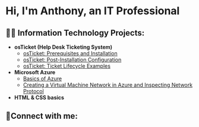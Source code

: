 <h1>Hi, I'm Anthony, an IT Professional</a></h1>

<h2>👨‍💻 Information Technology Projects:</h2>

- <b>osTicket (Help Desk Ticketing System)</b>
  - [osTicket: Prerequisites and Installation](https://github.com/antxcyber/osticket-prereqs)
  - [osTicket: Post-Installation Configuration](https://github.com/antxcyber/post-install-config)
  - [osTicket: Ticket Lifecycle Examples](https://github.com/antxcyber/ticket-lifecycle)
- <b>Microsoft Azure</b>
  - [Basics of Azure](https://github.com/antxcyber/basics-of-azure)
  - [Creating a Virtual Machine Network in Azure and Inspecting Network Protocol](https://github.com/antxcyber/azure-network-protocols)
- <b>HTML & CSS basics</b>

<h2>🤳Connect with me:</h2>


